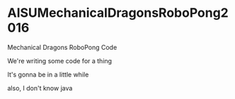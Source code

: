 # AISUMechanicalDragonsRoboPong2016
Mechanical Dragons RoboPong Code

We're writing some code for a thing

It's gonna be in a little while

also, I don't know java